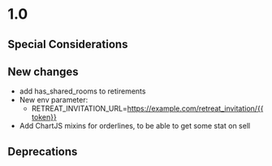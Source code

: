 # 1.0

## Special Considerations


## New changes
 
 - add has_shared_rooms to retirements
 - New env parameter: 
   - RETREAT_INVITATION_URL=https://example.com/retreat_invitation/{{token}}
 - Add ChartJS mixins for orderlines, to be able to get some stat on sell


## Deprecations 

